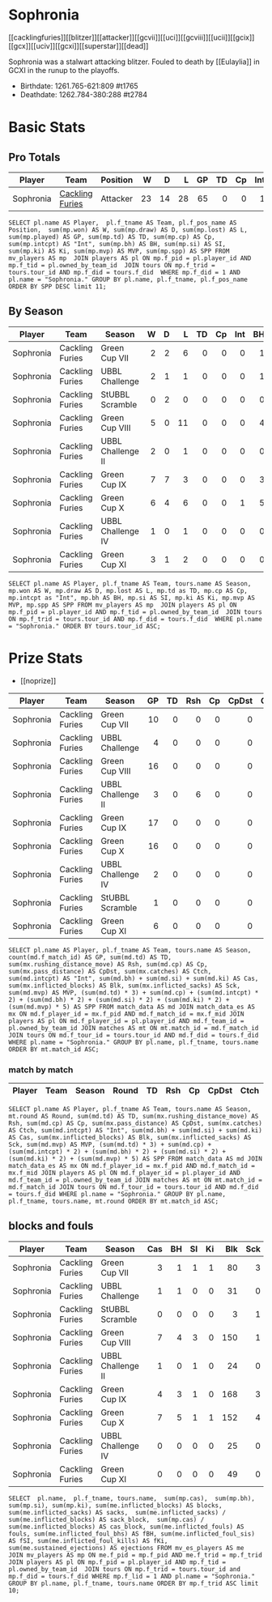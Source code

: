 # Sophronia

[[cacklingfuries]][[blitzer]][[attacker]][[gcvii]][[uci]][[gcviii]][[ucii]][[gcix]][[gcx]][[uciv]][[gcxi]][[superstar]][[dead]]

Sophronia was a stalwart attacking blitzer. Fouled to death by [[Eulaylia]] in GCXI in the runup to the playoffs.

* Birthdate: 1261.765-621:809 #t1765
* Deathdate: 1262.784-380:288 #t2784 

# Basic Stats

## Pro Totals

| Player           | Team        | Position      | W | D | L | GP | TD | Cp | Int | BH | SI | Ki | MVP | SPP |
|------------------|-------------|---------------|--:|--:|--:|---:|---:|---:|----:|---:|---:|---:|----:|----:|
| Sophronia | [Cackling Furies](../teams/cacklingfuries) | Attacker |   23 |   14 |   28 |   65 |    0 |    0 |    1 |   13 |    6 |    2 |    4 |   64 |

```
SELECT pl.name AS Player,  pl.f_tname AS Team, pl.f_pos_name AS Position,  sum(mp.won) AS W, sum(mp.draw) AS D, sum(mp.lost) AS L, sum(mp.played) AS GP, sum(mp.td) AS TD, sum(mp.cp) AS Cp, sum(mp.intcpt) AS "Int", sum(mp.bh) AS BH, sum(mp.si) AS SI, sum(mp.ki) AS Ki, sum(mp.mvp) AS MVP, sum(mp.spp) AS SPP FROM mv_players AS mp  JOIN players AS pl ON mp.f_pid = pl.player_id AND mp.f_tid = pl.owned_by_team_id  JOIN tours ON mp.f_trid = tours.tour_id AND mp.f_did = tours.f_did  WHERE mp.f_did = 1 AND pl.name = "Sophronia." GROUP BY pl.name, pl.f_tname, pl.f_pos_name ORDER BY SPP DESC limit 11;
```


## By Season

| Player | Team         | Season          | W | D | L | TD | Cp | Int | BH | SI | Ki | MVP | SPP |
|--------|--------------|-----------------|--:|--:|--:|---:|---:|----:|---:|---:|---:|----:|----:|
| Sophronia | Cackling Furies | Green Cup VII     |    2 |    2 |    6 |    0 |    0 |    0 |    1 |    1 |    1 |    1 |   11 |
| Sophronia | Cackling Furies | UBBL Challenge    |    2 |    1 |    1 |    0 |    0 |    0 |    1 |    0 |    0 |    1 |    7 |
| Sophronia | Cackling Furies | StUBBL Scramble   |    0 |    2 |    0 |    0 |    0 |    0 |    0 |    0 |    0 |    0 |    0 |
| Sophronia | Cackling Furies | Green Cup VIII    |    5 |    0 |   11 |    0 |    0 |    0 |    4 |    3 |    0 |    2 |   24 |
| Sophronia | Cackling Furies | UBBL Challenge II |    2 |    0 |    1 |    0 |    0 |    0 |    0 |    1 |    0 |    1 |    7 |
| Sophronia | Cackling Furies | Green Cup IX      |    7 |    7 |    3 |    0 |    0 |    0 |    3 |    1 |    0 |    1 |   13 |
| Sophronia | Cackling Furies | Green Cup X       |    6 |    4 |    6 |    0 |    0 |    1 |    5 |    1 |    1 |    0 |   16 |
| Sophronia | Cackling Furies | UBBL Challenge IV |    1 |    0 |    1 |    0 |    0 |    0 |    0 |    0 |    0 |    0 |    0 |
| Sophronia | Cackling Furies | Green Cup XI      |    3 |    1 |    2 |    0 |    0 |    0 |    0 |    0 |    0 |    0 |    0 |


```
SELECT pl.name AS Player, pl.f_tname AS Team, tours.name AS Season, mp.won AS W, mp.draw AS D, mp.lost AS L, mp.td as TD, mp.cp AS Cp, mp.intcpt as "Int", mp.bh AS BH, mp.si AS SI, mp.ki AS Ki, mp.mvp AS MVP, mp.spp AS SPP FROM mv_players AS mp  JOIN players AS pl ON mp.f_pid = pl.player_id AND mp.f_tid = pl.owned_by_team_id  JOIN tours ON mp.f_trid = tours.tour_id AND mp.f_did = tours.f_did  WHERE pl.name = "Sophronia." ORDER BY tours.tour_id ASC;
```

# Prize Stats

* [[noprize]]

| Player | Team         | Season          | GP | TD | Rsh | Cp | CpDst | Ctch | Int | Cas | Blk | Sck | MVP | SPP |
|--------|--------------|-----------------|---:|---:|----:|---:|------:|-----:|----:|----:|----:|----:|----:|----:|
| Sophronia | Cackling Furies | Green Cup VII     | 10 |    0 |    0 |    0 |     0 |    0 |    0 |    3 |   80 |    3 |    1 |   11 |
| Sophronia | Cackling Furies | UBBL Challenge    |  4 |    0 |    0 |    0 |     0 |    0 |    0 |    1 |   31 |    0 |    1 |    7 |
| Sophronia | Cackling Furies | Green Cup VIII    | 16 |    0 |    0 |    0 |     0 |    0 |    0 |    7 |  150 |    1 |    2 |   24 |
| Sophronia | Cackling Furies | UBBL Challenge II |  3 |    0 |    6 |    0 |     0 |    0 |    0 |    1 |   24 |    0 |    1 |    7 |
| Sophronia | Cackling Furies | Green Cup IX      | 17 |    0 |    0 |    0 |     0 |    0 |    0 |    4 |  168 |    3 |    1 |   13 |
| Sophronia | Cackling Furies | Green Cup X       | 16 |    0 |    0 |    0 |     0 |    0 |    1 |    7 |  152 |    4 |    0 |   16 |
| Sophronia | Cackling Furies | UBBL Challenge IV |  2 |    0 |    0 |    0 |     0 |    0 |    0 |    0 |   25 |    0 |    0 |    0 |
| Sophronia | Cackling Furies | StUBBL Scramble   |  1 |    0 |    0 |    0 |     0 |    0 |    0 |    0 |    3 |    1 |    0 |    0 |
| Sophronia | Cackling Furies | Green Cup XI      |  6 |    0 |    0 |    0 |     0 |    0 |    0 |    0 |   49 |    0 |    0 |    0 |


```
SELECT pl.name AS Player, pl.f_tname AS Team, tours.name AS Season, count(md.f_match_id) AS GP, sum(md.td) AS TD, sum(mx.rushing_distance_move) AS Rsh, sum(md.cp) AS Cp, sum(mx.pass_distance) AS CpDst, sum(mx.catches) AS Ctch, sum(md.intcpt) AS "Int", sum(md.bh) + sum(md.si) + sum(md.ki) AS Cas, sum(mx.inflicted_blocks) AS Blk, sum(mx.inflicted_sacks) AS Sck, sum(md.mvp) AS MVP, (sum(md.td) * 3) + sum(md.cp) + (sum(md.intcpt) * 2) + (sum(md.bh) * 2) + (sum(md.si) * 2) + (sum(md.ki) * 2) + (sum(md.mvp) * 5) AS SPP FROM match_data AS md JOIN match_data_es AS mx ON md.f_player_id = mx.f_pid AND md.f_match_id = mx.f_mid JOIN players AS pl ON md.f_player_id = pl.player_id AND md.f_team_id = pl.owned_by_team_id JOIN matches AS mt ON mt.match_id = md.f_match_id JOIN tours ON md.f_tour_id = tours.tour_id AND md.f_did = tours.f_did WHERE pl.name = "Sophronia." GROUP BY pl.name, pl.f_tname, tours.name ORDER BY mt.match_id ASC;
```

### match by match

| Player | Team        | Season | Round          | TD  | Rsh | Cp   | CpDst | Ctch | Int | Cas  | Blk | Sck | MVP | SPP  |
|--------|-------------|--------|-------|------|------|------|----------|---------|------|--------|-------|------|------|----|

```
SELECT pl.name AS Player, pl.f_tname AS Team, tours.name AS Season, mt.round AS Round, sum(md.td) AS TD, sum(mx.rushing_distance_move) AS Rsh, sum(md.cp) AS Cp, sum(mx.pass_distance) AS CpDst, sum(mx.catches) AS Ctch, sum(md.intcpt) AS "Int", sum(md.bh) + sum(md.si) + sum(md.ki) AS Cas, sum(mx.inflicted_blocks) AS Blk, sum(mx.inflicted_sacks) AS Sck, sum(md.mvp) AS MVP, (sum(md.td) * 3) + sum(md.cp) + (sum(md.intcpt) * 2) + (sum(md.bh) * 2) + (sum(md.si) * 2) + (sum(md.ki) * 2) + (sum(md.mvp) * 5) AS SPP FROM match_data AS md JOIN match_data_es AS mx ON md.f_player_id = mx.f_pid AND md.f_match_id = mx.f_mid JOIN players AS pl ON md.f_player_id = pl.player_id AND md.f_team_id = pl.owned_by_team_id JOIN matches AS mt ON mt.match_id = md.f_match_id JOIN tours ON md.f_tour_id = tours.tour_id AND md.f_did = tours.f_did WHERE pl.name = "Sophronia." GROUP BY pl.name, pl.f_tname, tours.name, mt.round ORDER BY mt.match_id ASC;
```


## blocks and fouls

| Player | Team | Season | Cas | BH | SI | Ki | Blk | Sck | SckBlkRate | CasBlkRate | Fouls | fBH | fSI | fKi | Ejections |
|---|---|---|---:|---:|---:|---:|---:|---:|---:|---:|---:|---:|---:|---:|---:|
| Sophronia | Cackling Furies | Green Cup VII     |           3 |          1 |          1 |          1 |     80 |     3 |     0.0375 |    0.0375 |     0 |    0 |    0 |    0 |         0 |
| Sophronia | Cackling Furies | UBBL Challenge    |           1 |          1 |          0 |          0 |     31 |     0 |     0.0000 |    0.0323 |     0 |    0 |    0 |    0 |         0 |
| Sophronia | Cackling Furies | StUBBL Scramble   |           0 |          0 |          0 |          0 |      3 |     1 |     0.3333 |    0.0000 |     0 |    0 |    0 |    0 |         0 |
| Sophronia | Cackling Furies | Green Cup VIII    |           7 |          4 |          3 |          0 |    150 |     1 |     0.0067 |    0.0467 |     0 |    0 |    0 |    0 |         0 |
| Sophronia | Cackling Furies | UBBL Challenge II |           1 |          0 |          1 |          0 |     24 |     0 |     0.0000 |    0.0417 |     0 |    0 |    0 |    0 |         0 |
| Sophronia | Cackling Furies | Green Cup IX      |           4 |          3 |          1 |          0 |    168 |     3 |     0.0179 |    0.0238 |     0 |    0 |    0 |    0 |         0 |
| Sophronia | Cackling Furies | Green Cup X       |           7 |          5 |          1 |          1 |    152 |     4 |     0.0263 |    0.0461 |     0 |    0 |    0 |    0 |         0 |
| Sophronia | Cackling Furies | UBBL Challenge IV |           0 |          0 |          0 |          0 |     25 |     0 |     0.0000 |    0.0000 |     0 |    0 |    0 |    0 |         0 |
| Sophronia | Cackling Furies | Green Cup XI      |           0 |          0 |          0 |          0 |     49 |     0 |     0.0000 |    0.0000 |     0 |    0 |    0 |    0 |         0 |

```
SELECT  pl.name,  pl.f_tname, tours.name,  sum(mp.cas),  sum(mp.bh), sum(mp.si), sum(mp.ki), sum(me.inflicted_blocks) AS blocks,  sum(me.inflicted_sacks) AS sacks,  sum(me.inflicted_sacks) / sum(me.inflicted_blocks) AS sack_block,  sum(mp.cas) / sum(me.inflicted_blocks) AS cas_block, sum(me.inflicted_fouls) AS fouls, sum(me.inflicted_foul_bhs) AS fBH, sum(me.inflicted_foul_sis) AS fSI, sum(me.inflicted_foul_kills) AS fKi, sum(me.sustained_ejections) AS ejections FROM mv_es_players AS me  JOIN mv_players AS mp ON me.f_pid = mp.f_pid AND me.f_trid = mp.f_trid  JOIN players AS pl ON mp.f_pid = pl.player_id AND mp.f_tid = pl.owned_by_team_id  JOIN tours ON mp.f_trid = tours.tour_id and mp.f_did = tours.f_did WHERE mp.f_lid = 1 AND pl.name = "Sophronia." GROUP BY pl.name, pl.f_tname, tours.name ORDER BY mp.f_trid ASC limit 10;
```

